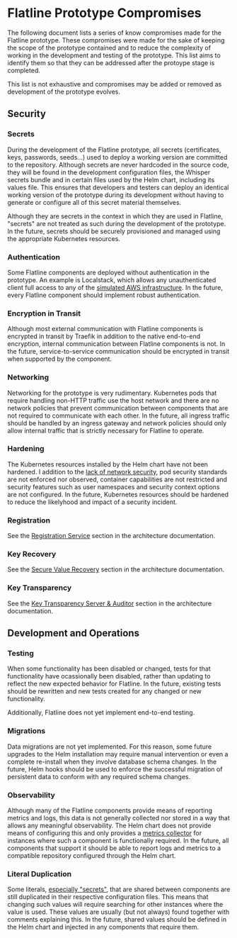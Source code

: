 # Flatline Prototype Compromises

The following document lists a series of know compromises made for the Flatline prototype. These compromises were made for the sake of keeping the scope of the prototype contained and to reduce the complexity of working in the development and testing of the prototype. This list aims to identify them so that they can be addressed after the protoype stage is completed.

This list is not exhaustive and compromises may be added or removed as development of the prototype evolves.

## Security

### Secrets

During the development of the Flatline prototype, all secrets (certificates, keys, passwords, seeds...) used to deploy a working version are committed to the repository. Although secrets are never hardcoded in the source code, they will be found in the development configuration files, the Whisper secrets bundle and in certain files used by the Helm chart, including its values file. This ensures that developers and testers can deploy an identical working version of the prototype during its development without having to generate or configure all of this secret material themselves.

Although they are secrets in the context in which they are used in Flatline, "secrets" are not treated as such during the development of the prototype. In the future, secrets should be securely provisioned and managed using the appropriate Kubernetes resources.

### Authentication

Some Flatline components are deployed without authentication in the prototype. An example is Localstack, which allows any unauthenticated client full access to any of the [simulated AWS infrastructure](architecture.md#localstack). In the future, every Flatline component should implement robust authentication.

### Encryption in Transit

Although most external communication with Flatline components is encrypted in transit by Traefik in addition to the native end-to-end encryption, internal communication between Flatline components is not. In the future, service-to-service communication should be encrypted in transit when supported by the component.

### Networking

Networking for the prototype is very rudimentary. Kubernetes pods that require handling non-HTTP traffic use the host network and there are no network policies that prevent communication between components that are not required to communicate with each other. In the future, all ingress traffic should be handled by an ingress gateway and network policies should only allow internal traffic that is strictly necessary for Flatline to operate.

### Hardening

The Kubernetes resources installed by the Helm chart have not been hardened. I addition to the [lack of network security](#networking), pod security standards are not enforced nor observed, container capabilities are not restricted and security features such as user namespaces and security context options are not configured. In the future, Kubernetes resources should be hardened to reduce the likelyhood and impact of a security incident.

### Registration

See the [Registration Service](architecture.md#registration-service) section in the architecture documentation.

### Key Recovery

See the [Secure Value Recovery](architecture.md#secure-value-recovery) section in the architecture documentation.

### Key Transparency

See the [Key Transparency Server & Auditor](architecture.md#key-transparency-server--auditor) section in the architecture documentation.

## Development and Operations

### Testing

When some functionality has been disabled or changed, tests for that functionality have ocassionally been disabled, rather than updating to reflect the new expected behavior for Flatline. In the future, existing tests should be rewritten and new tests created for any changed or new functionality.

Additionally, Flatline does not yet implement end-to-end testing.

### Migrations

Data migrations are not yet implemented. For this reason, some future upgrades to the Helm installation may require manual intervention or even a complete re-install when they involve database schema changes. In the future, Helm hooks should be used to enforce the successful migration of persistent data to conform with any required schema changes.

### Observability

Although many of the Flatline components provide means of reporting metrics and logs, this data is not generally collected nor stored in a way that allows any meaningful observability. The Helm chart does not provide means of configuring this and only provides a [metrics collector](architecture.md#opentelemetry-collector) for instances where such a component is functionally required. In the future, all components that support it should be able to report logs and metrics to a compatible repository configured through the Helm chart.

### Literal Duplication

Some literals, [especially "secrets"](#secrets), that are shared between components are still duplicated in their respective configuration files. This means that changing such values will require searching for other instances where the value is used. These values are usually (but not always) found together with comments explaining this. In the future, shared values should be defined in the Helm chart and injected in any components that require them.